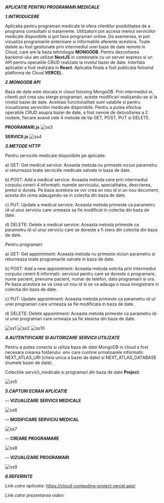 _**APLICATIE PENTRU PROGRAMARI MEDICALE**_

_**1.INTRODUCERE**_

Aplicatia pentru programari medicale le ofera clientilor posibilitatea de a programa consultatii si tratamente. Utilizatorii pot accesa meniul serviciilor medicale disponibile si pot face programari online. De asemenea, ei pot vizualiza programarile anterioare si informatiile aferente acestora. Toate datele au fost gestionate prin intermediul unei baze de date remote in Cloud, care are la baza tehnologia **MONGODB**. Pentru dezvoltarea backend-ului am utilizat **NextJS** in combinatie cu un server express si un API pentru operatiile CRUD realizate la nivelul bazei de date. Interfata aplicatiei a fost realizata in **React**. Aplicatia finala a fost publicata folosind platforma de Cloud **VERCEL**.

**_2.MONGODB API_**

Baza de date este stocata in cloud folosing MongoDB. Prin intermediul ei, clientii pot crea sau sterge programari, aceste modificari realizandu-se si la nivelul bazei de date. Aceleasi functionalitati sunt valabile si pentru vizualizarea serviciilor medicale disponibile. Pentru a putea efectua operatiile CRUD asupra bazei de date, a fost nevoie de dezvoltarea a 2 routere, fiecare avand cele 4 metode de tip GET, POST, PUT si DELETE.

**PROGRAMARI.js**
![ss3](https://github.com/enemihaela15/CloudComputing_Proiect/assets/100297974/4ca36a62-6194-485c-a080-e13f2457e051)

**SERVICII.js**
![ss4](https://github.com/enemihaela15/CloudComputing_Proiect/assets/100297974/63ac8e95-1778-432e-b989-74e19fb5899b)

_**3.METODE HTTP**_

Pentru serviciile medicale disponibile pe aplicatie:

a) GET: Get medical service: Aceasta metoda nu primeste niciun parametru si returneaza toate serviciile medicale salvate in baza de date.

b) POST: Add a medical service: Aceasta metoda cere prin intermediul corpului cererii 4 informatii: numele serviciului, specialitatea, descrierea, pretul si durata. Pe baza acestora se vor crea un nou id si un nou document, acesta din urma adaugandu-se in colectia din baza de date.

c) PUT: Update a medical service: Aceasta metoda primeste ca parametru id-ul unui serviciu care urmeaza sa fie modificat in colectia din baza de date.

d) DELETE: Delete a medical service: Aceasta metoda primeste ca parametru id-ul unui serviciu care se doreste a fi sters din colectia din baza de date.

Pentru programari:

a) GET: Get appointment: Aceasta metoda nu primeste niciun parametru si returneaza toate programarile salvate in baza de date.

b) POST: Add a new appointment: Aceasta metoda solicita prin intermediul corpului cererii 6 informatii: serviciul pentru care se doreste o programare, nume pacient, prenume pacient, numar de telefon, data programarii si ora. Pe baza acestora se va crea un nou id si se va adauga o noua inregistrare in colectia din baza de date.

c) PUT: Update appointment: Aceasta metoda primeste ca parametru id-ul unei programari care urmeaza sa fie modificata in baza de date.

d) DELETE: Delete appointment: Aceasta metoda primeste ca parametru id-ul unei programari care urmeaza sa fie stearsa din baza de date.

![ss1](https://github.com/enemihaela15/CloudComputing_Proiect/assets/100297974/7871d50c-6cf3-44ab-8eea-5b6c6eb59155)
![ss2](https://github.com/enemihaela15/CloudComputing_Proiect/assets/100297974/1eaaf362-c426-488a-8be8-b2d02259b0cc)
![ss10](https://github.com/enemihaela15/CloudComputing_Proiect/assets/100297974/41a722ff-be55-4aef-a2ec-178ee4ab0f6b)


_**4.AUTENTIFICARE SI AUTORIZARE SERVICII UTILIZATE**_

Pentru a putea conecta si utiliza baza de date MongoDB in cloud a fost necesara crearea folderului .env care contine urmatoarele informatii: NEXT_ATLAS_URI (cheia unica a bazei de date) si NEXT_ATLAS_DATABASE (numele bazei de date).

Colectiile servicii_medicale si programari din baza de date **Project**:

![ss5](https://github.com/enemihaela15/CloudComputing_Proiect/assets/100297974/63c8079f-c1a5-49a1-8e0d-9306c1761c8d)


**_5.CAPTURI ECRAN APLICATIE_**

**-- VIZUALIZARE SERVICII MEDICALE**

![ss6](https://github.com/enemihaela15/CloudComputing_Proiect/assets/100297974/387a392f-d4f3-406f-a7b8-79e7c2d36b4c)

**-- MODIFICARE SERVICIU MEDICAL**

![ss7](https://github.com/enemihaela15/CloudComputing_Proiect/assets/100297974/f2e45e0c-0e71-4a8e-9779-18d50d9e1749)

**-- CREARE PROGRAMARE**

![ss8](https://github.com/enemihaela15/CloudComputing_Proiect/assets/100297974/173f0b11-0d2b-4961-83c8-83eb283acb29)

**-- VIZUALIZARE PROGRAMARI**

![ss9](https://github.com/enemihaela15/CloudComputing_Proiect/assets/100297974/53d69326-57d4-4ec8-add1-ef92c4d149ec)


**_6.REFERINTE_**

_Link catre aplicatie_: https://cloud-computing-proiect.vercel.app/

_Link catre prezentarea video_: 




